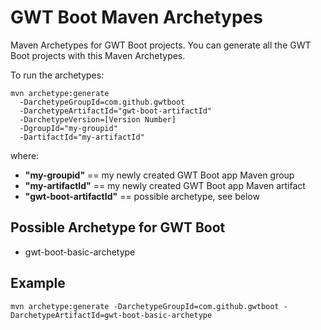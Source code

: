 # GWT Boot Maven Archetypes
Maven Archetypes for GWT Boot projects. You can generate all the GWT Boot projects with this Maven Archetypes.

To run the archetypes:

```
mvn archetype:generate 
  -DarchetypeGroupId=com.github.gwtboot 
  -DarchetypeArtifactId="gwt-boot-artifactId" 
  -DarchetypeVersion=[Version Number] 
  -DgroupId="my-groupid" 
  -DartifactId="my-artifactId"
```

where:
 * **"my-groupid"** == my newly created GWT Boot app Maven group
 * **"my-artifactId"** == my newly created GWT Boot app Maven artifact
 * **"gwt-boot-artifactId"** == possible archetype, see below

 ## Possible Archetype for GWT Boot
 * gwt-boot-basic-archetype

## Example
```
mvn archetype:generate -DarchetypeGroupId=com.github.gwtboot -DarchetypeArtifactId=gwt-boot-basic-archetype 
```

 
